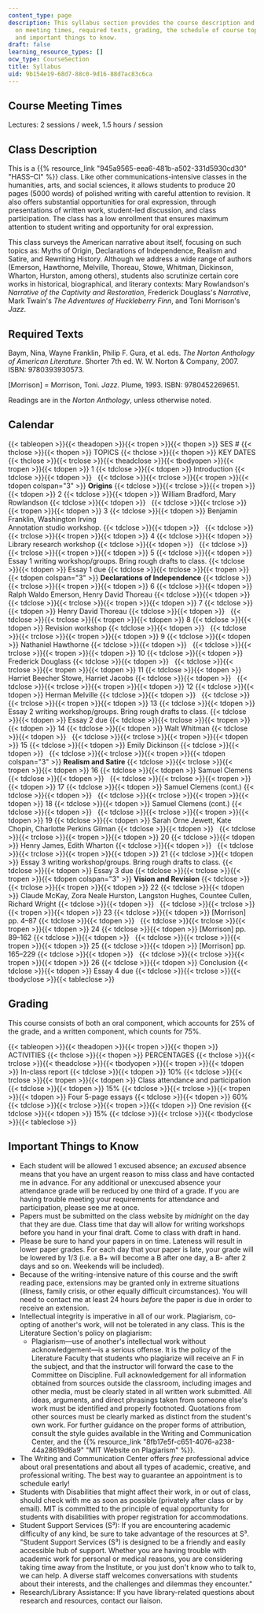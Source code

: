 ```yaml
---
content_type: page
description: This syllabus section provides the course description and information
  on meeting times, required texts, grading, the schedule of course topics and assignments,
  and important things to know.
draft: false
learning_resource_types: []
ocw_type: CourseSection
title: Syllabus
uid: 9b154e19-68d7-88c0-9d16-88d7ac83c6ca
---
```

## Course Meeting Times

Lectures: 2 sessions / week, 1.5 hours / session

## Class Description

This is a {{% resource_link "945a9565-eea6-481b-a502-331d5930cd30" "HASS–CI" %}} class. Like other communications-intensive classes in the humanities, arts, and social sciences, it allows students to produce 20 pages (5000 words) of polished writing with careful attention to revision. It also offers substantial opportunities for oral expression, through presentations of written work, student-led discussion, and class participation. The class has a low enrollment that ensures maximum attention to student writing and opportunity for oral expression.

This class surveys the American narrative about itself, focusing on such topics as: Myths of Origin, Declarations of Independence, Realism and Satire, and Rewriting History. Although we address a wide range of authors (Emerson, Hawthorne, Melville, Thoreau, Stowe, Whitman, Dickinson, Wharton, Hurston, among others), students also scrutinize certain core works in historical, biographical, and literary contexts: Mary Rowlandson's *Narrative of the Captivity and Restoration*, Frederick Douglass's *Narrative*, Mark Twain's *The Adventures of Huckleberry Finn*, and Toni Morrison's *Jazz*.

## Required Texts

Baym, Nina, Wayne Franklin, Philip F. Gura, et al. eds. *The Norton Anthology of American Literature*. Shorter 7th ed. W. W. Norton & Company, 2007. ISBN: 9780393930573.

\[Morrison\] = Morrison, Toni. *Jazz*. Plume, 1993. ISBN: 9780452269651.

Readings are in the *Norton Anthology*, unless otherwise noted.

## Calendar

{{< tableopen >}}{{< theadopen >}}{{< tropen >}}{{< thopen >}}
SES #
{{< thclose >}}{{< thopen >}}
TOPICS
{{< thclose >}}{{< thopen >}}
KEY DATES
{{< thclose >}}{{< trclose >}}{{< theadclose >}}{{< tbodyopen >}}{{< tropen >}}{{< tdopen >}}
1
{{< tdclose >}}{{< tdopen >}}
Introduction
{{< tdclose >}}{{< tdopen >}}
 
{{< tdclose >}}{{< trclose >}}{{< tropen >}}{{< tdopen colspan="3" >}}
**Origins**
{{< tdclose >}}{{< trclose >}}{{< tropen >}}{{< tdopen >}}
2
{{< tdclose >}}{{< tdopen >}}
William Bradford, Mary Rowlandson
{{< tdclose >}}{{< tdopen >}}
 
{{< tdclose >}}{{< trclose >}}{{< tropen >}}{{< tdopen >}}
3
{{< tdclose >}}{{< tdopen >}}
Benjamin Franklin, Washington Irving   
Annotation studio workshop.
{{< tdclose >}}{{< tdopen >}}
 
{{< tdclose >}}{{< trclose >}}{{< tropen >}}{{< tdopen >}}
4
{{< tdclose >}}{{< tdopen >}}
Library research workshop
{{< tdclose >}}{{< tdopen >}}
 
{{< tdclose >}}{{< trclose >}}{{< tropen >}}{{< tdopen >}}
5
{{< tdclose >}}{{< tdopen >}}
Essay 1 writing workshop/groups. Bring rough drafts to class.
{{< tdclose >}}{{< tdopen >}}
Essay 1 due
{{< tdclose >}}{{< trclose >}}{{< tropen >}}{{< tdopen colspan="3" >}}
**Declarations of Independence**
{{< tdclose >}}{{< trclose >}}{{< tropen >}}{{< tdopen >}}
6
{{< tdclose >}}{{< tdopen >}}
Ralph Waldo Emerson, Henry David Thoreau
{{< tdclose >}}{{< tdopen >}}
 
{{< tdclose >}}{{< trclose >}}{{< tropen >}}{{< tdopen >}}
7
{{< tdclose >}}{{< tdopen >}}
Henry David Thoreau
{{< tdclose >}}{{< tdopen >}}
 
{{< tdclose >}}{{< trclose >}}{{< tropen >}}{{< tdopen >}}
8
{{< tdclose >}}{{< tdopen >}}
Revision workshop
{{< tdclose >}}{{< tdopen >}}
 
{{< tdclose >}}{{< trclose >}}{{< tropen >}}{{< tdopen >}}
9
{{< tdclose >}}{{< tdopen >}}
Nathaniel Hawthorne
{{< tdclose >}}{{< tdopen >}}
 
{{< tdclose >}}{{< trclose >}}{{< tropen >}}{{< tdopen >}}
10
{{< tdclose >}}{{< tdopen >}}
Frederick Douglass
{{< tdclose >}}{{< tdopen >}}
 
{{< tdclose >}}{{< trclose >}}{{< tropen >}}{{< tdopen >}}
11
{{< tdclose >}}{{< tdopen >}}
Harriet Beecher Stowe, Harriet Jacobs
{{< tdclose >}}{{< tdopen >}}
 
{{< tdclose >}}{{< trclose >}}{{< tropen >}}{{< tdopen >}}
12
{{< tdclose >}}{{< tdopen >}}
Herman Melville
{{< tdclose >}}{{< tdopen >}}
 
{{< tdclose >}}{{< trclose >}}{{< tropen >}}{{< tdopen >}}
13
{{< tdclose >}}{{< tdopen >}}
Essay 2 writing workshop/groups. Bring rough drafts to class.
{{< tdclose >}}{{< tdopen >}}
Essay 2 due
{{< tdclose >}}{{< trclose >}}{{< tropen >}}{{< tdopen >}}
14
{{< tdclose >}}{{< tdopen >}}
Walt Whitman
{{< tdclose >}}{{< tdopen >}}
 
{{< tdclose >}}{{< trclose >}}{{< tropen >}}{{< tdopen >}}
15
{{< tdclose >}}{{< tdopen >}}
Emily Dickinson
{{< tdclose >}}{{< tdopen >}}
 
{{< tdclose >}}{{< trclose >}}{{< tropen >}}{{< tdopen colspan="3" >}}
**Realism and Satire**
{{< tdclose >}}{{< trclose >}}{{< tropen >}}{{< tdopen >}}
16
{{< tdclose >}}{{< tdopen >}}
Samuel Clemens
{{< tdclose >}}{{< tdopen >}}
 
{{< tdclose >}}{{< trclose >}}{{< tropen >}}{{< tdopen >}}
17
{{< tdclose >}}{{< tdopen >}}
Samuel Clemens (cont.)
{{< tdclose >}}{{< tdopen >}}
 
{{< tdclose >}}{{< trclose >}}{{< tropen >}}{{< tdopen >}}
18
{{< tdclose >}}{{< tdopen >}}
Samuel Clemens (cont.)
{{< tdclose >}}{{< tdopen >}}
 
{{< tdclose >}}{{< trclose >}}{{< tropen >}}{{< tdopen >}}
19
{{< tdclose >}}{{< tdopen >}}
Sarah Orne Jewett, Kate Chopin, Charlotte Perkins Gilman
{{< tdclose >}}{{< tdopen >}}
 
{{< tdclose >}}{{< trclose >}}{{< tropen >}}{{< tdopen >}}
20
{{< tdclose >}}{{< tdopen >}}
Henry James, Edith Wharton
{{< tdclose >}}{{< tdopen >}}
 
{{< tdclose >}}{{< trclose >}}{{< tropen >}}{{< tdopen >}}
21
{{< tdclose >}}{{< tdopen >}}
Essay 3 writing workshop/groups. Bring rough drafts to class.
{{< tdclose >}}{{< tdopen >}}
Essay 3 due
{{< tdclose >}}{{< trclose >}}{{< tropen >}}{{< tdopen colspan="3" >}}
**Vision and Revision**
{{< tdclose >}}{{< trclose >}}{{< tropen >}}{{< tdopen >}}
22
{{< tdclose >}}{{< tdopen >}}
Claude McKay, Zora Neale Hurston, Langston Hughes, Countee Cullen, Richard Wright
{{< tdclose >}}{{< tdopen >}}
 
{{< tdclose >}}{{< trclose >}}{{< tropen >}}{{< tdopen >}}
23
{{< tdclose >}}{{< tdopen >}}
\[Morrison\] pp. 4–87
{{< tdclose >}}{{< tdopen >}}
 
{{< tdclose >}}{{< trclose >}}{{< tropen >}}{{< tdopen >}}
24
{{< tdclose >}}{{< tdopen >}}
\[Morrison\] pp. 89–162
{{< tdclose >}}{{< tdopen >}}
 
{{< tdclose >}}{{< trclose >}}{{< tropen >}}{{< tdopen >}}
25
{{< tdclose >}}{{< tdopen >}}
\[Morrison\] pp. 165–229
{{< tdclose >}}{{< tdopen >}}
 
{{< tdclose >}}{{< trclose >}}{{< tropen >}}{{< tdopen >}}
26
{{< tdclose >}}{{< tdopen >}}
Conclusion
{{< tdclose >}}{{< tdopen >}}
Essay 4 due
{{< tdclose >}}{{< trclose >}}{{< tbodyclose >}}{{< tableclose >}}

## Grading

This course consists of both an oral component, which accounts for 25% of the grade, and a written component, which counts for 75%.

{{< tableopen >}}{{< theadopen >}}{{< tropen >}}{{< thopen >}}
ACTIVITIES
{{< thclose >}}{{< thopen >}}
PERCENTAGES
{{< thclose >}}{{< trclose >}}{{< theadclose >}}{{< tbodyopen >}}{{< tropen >}}{{< tdopen >}}
In-class report
{{< tdclose >}}{{< tdopen >}}
10%
{{< tdclose >}}{{< trclose >}}{{< tropen >}}{{< tdopen >}}
Class attendance and participation
{{< tdclose >}}{{< tdopen >}}
15%
{{< tdclose >}}{{< trclose >}}{{< tropen >}}{{< tdopen >}}
Four 5-page essays
{{< tdclose >}}{{< tdopen >}}
60%
{{< tdclose >}}{{< trclose >}}{{< tropen >}}{{< tdopen >}}
One revision
{{< tdclose >}}{{< tdopen >}}
15%
{{< tdclose >}}{{< trclose >}}{{< tbodyclose >}}{{< tableclose >}}

## Important Things to Know

- Each student will be allowed 1 excused absence; an *excused* absence means that you have an urgent reason to miss class and have contacted me in advance. For any additional or unexcused absence your attendance grade will be reduced by one third of a grade. If you are having trouble meeting your requirements for attendance and participation, please see me at once.
- Papers must be submitted on the class website by *midnight* on the day that they are due. Class time that day will allow for writing workshops before you hand in your final draft. Come to class with draft in hand.
- Please be sure to hand your papers in on time. Lateness will result in lower paper grades. For each day that your paper is late, your grade will be lowered by 1/3 (i.e. a B+ will become a B after one day, a B- after 2 days and so on. Weekends will be included).
- Because of the writing-intensive nature of this course and the swift reading pace, extensions may be granted only in extreme situations (illness, family crisis, or other equally difficult circumstances). You will need to contact me at least 24 hours *before* the paper is due in order to receive an extension.
- Intellectual integrity is imperative in all of our work. Plagiarism, co-opting of another's work, will not be tolerated in any class. This is the Literature Section's policy on plagiarism:
    - Plagiarism—use of another's intellectual work without acknowledgement—is a serious offense. It is the policy of the Literature Faculty that students who plagiarize will receive an F in the subject, and that the instructor will forward the case to the Committee on Discipline. Full acknowledgement for all information obtained from sources outside the classroom, including images and other media, must be clearly stated in all written work submitted. All ideas, arguments, and direct phrasings taken from someone else's work must be identified and properly footnoted. Quotations from other sources must be clearly marked as distinct from the student's own work. For further guidance on the proper forms of attribution, consult the style guides available in the Writing and Communication Center, and the {{% resource_link "8fb17e5f-c651-4076-a238-44a28619d6a9" "MIT Website on Plagiarism" %}}.
- The Writing and Communication Center offers *free* professional advice about oral presentations and about all types of academic, creative, and professional writing. The best way to guarantee an appointment is to schedule early!
- Students with Disabilities that might affect their work, in or out of class, should check with me as soon as possible (privately after class or by email). MIT is committed to the principle of equal opportunity for students with disabilities with proper registration for accommodations.
- Student Support Services (S³): If you are encountering academic difficulty of any kind, be sure to take advantage of the resources at S³. "Student Support Services (S³) is designed to be a friendly and easily accessible hub of support. Whether you are having trouble with academic work for personal or medical reasons, you are considering taking time away from the Institute, or you just don't know who to talk to, we can help. A diverse staff welcomes conversations with students about their interests, and the challenges and dilemmas they encounter."
- Research/Library Assistance: If you have library-related questions about research and resources, contact our liaison.